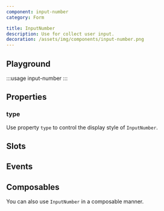 ```yaml
---
component: input-number
category: Form

title: InputNumber
description: Use for collect user input.
decoration: /assets/img/components/input-number.png
---
```


## Playground

:::usage input-number
:::

## Properties

### type

Use property `type` to control the display style of `InputNumber`.

<!-- :::custom-usage input-number
input-number/examples/type.json
::: -->

## Slots

<!-- Provide slots `default` and `content` to define button content.

And slots `prefix` and `suffix` around the button content.  -->

<!-- :::demo
button/examples/slot.vue
::: -->

## Events

<!-- Click action emit event `click`. -->

## Composables

You can also use `InputNumber` in a composable manner.

<!-- :::demo
input-number/examples/composables.vue
::: -->
